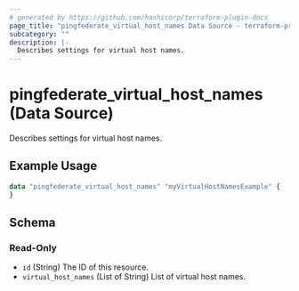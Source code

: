 ```yaml
---
# generated by https://github.com/hashicorp/terraform-plugin-docs
page_title: "pingfederate_virtual_host_names Data Source - terraform-provider-pingfederate"
subcategory: ""
description: |-
  Describes settings for virtual host names.
---
```


# pingfederate_virtual_host_names (Data Source)

Describes settings for virtual host names.

## Example Usage

```terraform
data "pingfederate_virtual_host_names" "myVirtualHostNamesExample" {
}
```

<!-- schema generated by tfplugindocs -->
## Schema

### Read-Only

- `id` (String) The ID of this resource.
- `virtual_host_names` (List of String) List of virtual host names.
